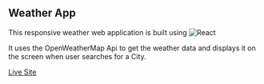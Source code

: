 ## Weather App
This responsive weather web application is built using ![React](https://img.shields.io/badge/-React-333333?style=flat&logo=react) 

It uses the OpenWeatherMap Api to get the weather data and displays it on the screen when
user searches for a City.


[Live Site](https://sumeetmohite.github.io/weather "Weather")
